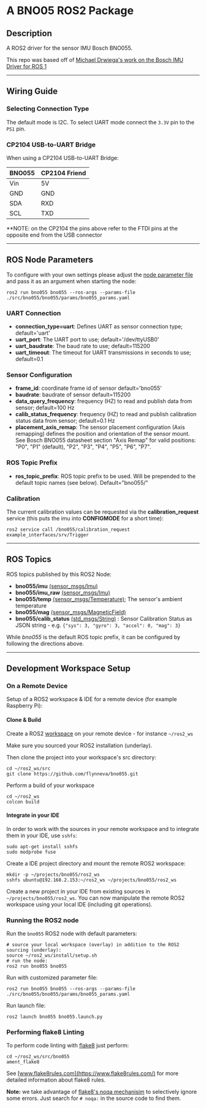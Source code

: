 # A BNO05 ROS2 Package 

## Description
A ROS2 driver for the sensor IMU Bosch BNO055.

This repo was based off of [Michael Drwiega's work on the Bosch IMU Driver for ROS 1](https://github.com/mdrwiega/bosch_imu_driver)

---
## Wiring Guide

### Selecting Connection Type

The default mode is I2C.
To select UART mode connect the `3.3V` pin to the `PS1` pin.

### CP2104 USB-to-UART Bridge

When using a CP2104 USB-to-UART Bridge:

| BNO055 | CP2104 Friend    |
| ------ | ---------------- |
| Vin    |   5V             |
| GND    |   GND            |
| SDA    |   RXD            |
| SCL    |   TXD            |

**NOTE: on the CP2104 the pins above refer to the FTDI pins at the opposite end from the USB connector

---
## ROS Node Parameters

To configure with your own settings please adjust the [node parameter file](bno055/params/bno055_params.yaml) and pass it
as an argument when starting the node:

```
ros2 run bno055 bno055 --ros-args --params-file ./src/bno055/bno055/params/bno055_params.yaml
```

### UART Connection

- **connection_type=uart**: Defines UART as sensor connection type; default='uart'
- **uart_port**: The UART port to use; default='/dev/ttyUSB0'
- **uart_baudrate**: The baud rate to use; default=115200
- **uart_timeout**: The timeout for UART transmissions in seconds to use; default=0.1
  
### Sensor Configuration

- **frame_id**: coordinate frame id of sensor default='bno055'
- **baudrate**: baudrate of sensor default=115200
- **data_query_frequency**: frequency (HZ) to read and publish data from sensor; default=100 Hz
- **calib_status_frequency**: frequency (HZ) to read and publish calibration status data from sensor; default=0.1 Hz
- **placement_axis_remap**: The sensor placement configuration (Axis remapping) defines the position and orientation of the sensor mount.
See Bosch BNO055 datasheet section "Axis Remap" for valid positions: "P0", "P1" (default), "P2", "P3", "P4", "P5", "P6", "P7".   

### ROS Topic Prefix

- **ros_topic_prefix**: ROS topic prefix to be used. Will be prepended to the default topic names (see below). Default="bno055/"

### Calibration

The current calibration values can be requested via the **calibration_request** service (this puts the imu into **CONFIGMODE** for a short time):

```
ros2 service call /bno055/calibration_request example_interfaces/srv/Trigger
```
---
## ROS Topics

ROS topics published by this ROS2 Node: 

  - **bno055/imu** [(sensor_msgs/Imu)](http://docs.ros.org/api/sensor_msgs/html/msg/Imu.html)
  - **bno055/imu_raw** [(sensor_msgs/Imu)](http://docs.ros.org/api/sensor_msgs/html/msg/Imu.html)
  - **bno055/temp** [(sensor_msgs/Temperature)](http://docs.ros.org/api/sensor_msgs/html/msg/Temperature.html); The sensor's ambient temperature
  - **bno055/mag** [(sensor_msgs/MagneticField)](http://docs.ros.org/api/sensor_msgs/html/msg/MagneticField.html)
  - **bno055/calib_status** [(std_msgs/String)](http://docs.ros.org/en/api/std_msgs/html/msg/String.html) : 
  Sensor Calibration Status as JSON string - e.g. `{"sys": 3, "gyro": 3, "accel": 0, "mag": 3}`
  
  
While _bno055_ is the default ROS topic prefix, it can be configured by following the directions above.

---
  
## Development Workspace Setup

### On a Remote Device
Setup of a ROS2 workspace & IDE for a remote device (for example Raspberry Pi):

#### Clone & Build

Create a ROS2 [workspace](https://index.ros.org/doc/ros2/Tutorials/Workspace/Creating-A-Workspace/) on your remote device - for instance `~/ros2_ws`

Make sure you sourced your ROS2 installation (underlay).

Then clone the project into your workspace's src directory:

    cd ~/ros2_ws/src
    git clone https://github.com/flynneva/bno055.git
    
Perform a build of your workspace
    
    cd ~/ros2_ws
    colcon build

#### Integrate in your IDE

In order to work with the sources in your remote workspace and to integrate them in your IDE, use `sshfs`:

    sudo apt-get install sshfs
    sudo modprobe fuse

Create a IDE project directory and mount the remote ROS2 workspace:

    mkdir -p ~/projects/bno055/ros2_ws
    sshfs ubuntu@192.168.2.153:~/ros2_ws ~/projects/bno055/ros2_ws
    
Create a new project in your IDE from existing sources in `~/projects/bno055/ros2_ws`. 
You can now manipulate the remote ROS2 workspace using your local IDE (including git operations). 

### Running the ROS2 node
Run the `bno055` ROS2 node with default parameters:

    # source your local workspace (overlay) in addition to the ROS2 sourcing (underlay):
    source ~/ros2_ws/install/setup.sh
    # run the node:
    ros2 run bno055 bno055
    
Run with customized parameter file:

    ros2 run bno055 bno055 --ros-args --params-file ./src/bno055/bno055/params/bno055_params.yaml
    
Run launch file:

    ros2 launch bno055 bno055.launch.py
    

### Performing flake8 Linting

To perform code linting with [flake8](https://gitlab.com/pycqa/flake8) just perform:

    cd ~/ros2_ws/src/bno055
    ament_flake8

See [www.flake8rules.com](https://www.flake8rules.com/) for more detailed information about flake8 rules.

**Note:** we take advantage of [flake8's noqa mechanisim](https://flake8.pycqa.org/en/3.1.1/user/ignoring-errors.html) to selectively ignore some errors. Just search for `# noqa:` in the source code to find them.
